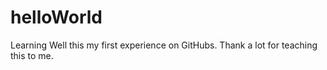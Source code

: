 # helloWorld
Learning
Well this my first experience on GitHubs.
Thank a lot for teaching this to me.
